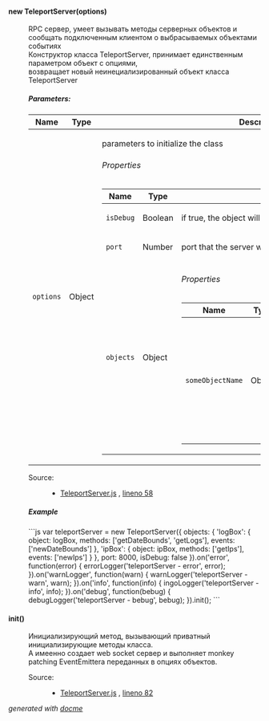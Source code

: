 <!-- START docme generated API please keep comment here to allow auto update -->
<!-- DON'T EDIT THIS SECTION, INSTEAD RE-RUN docme TO UPDATE -->

<div>
<div class="jsdoc-githubify">
<section>
<article>
<div class="container-overview">
<dt>
<h4 class="name" id="TeleportServer"><span class="type-signature"></span>new TeleportServer<span class="signature">(options)</span><span class="type-signature"></span></h4>
</dt>
<dd>
<div class="description">
<p>RPC сервер, умеет вызывать методы серверных объектов и сообщать подключенным клиентом о выбрасываемых объектами событиях
<br>
Конструктор класса TeleportServer, принимает единственным параметром объект с опциями,<br>
возвращает новый неинециализированный объект класса TeleportServer</p>
</div>
<h5>Parameters:</h5>
<table class="params">
<thead>
<tr>
<th>Name</th>
<th>Type</th>
<th class="last">Description</th>
</tr>
</thead>
<tbody>
<tr>
<td class="name"><code>options</code></td>
<td class="type">
<span class="param-type">Object</span>
</td>
<td class="description last"><p>parameters to initialize the class</p>
<h6>Properties</h6>
<table class="params">
<thead>
<tr>
<th>Name</th>
<th>Type</th>
<th class="last">Description</th>
</tr>
</thead>
<tbody>
<tr>
<td class="name"><code>isDebug</code></td>
<td class="type">
<span class="param-type">Boolean</span>
</td>
<td class="description last"><p>if true, the object will emit debug events.</p></td>
</tr>
<tr>
<td class="name"><code>port</code></td>
<td class="type">
<span class="param-type">Number</span>
</td>
<td class="description last"><p>port that the server will listen.</p></td>
</tr>
<tr>
<td class="name"><code>objects</code></td>
<td class="type">
<span class="param-type">Object</span>
</td>
<td class="description last">
<h6>Properties</h6>
<table class="params">
<thead>
<tr>
<th>Name</th>
<th>Type</th>
<th class="last">Description</th>
</tr>
</thead>
<tbody>
<tr>
<td class="name"><code>someObjectName</code></td>
<td class="type">
<span class="param-type">Object</span>
</td>
<td class="description last">
<h6>Properties</h6>
<table class="params">
<thead>
<tr>
<th>Name</th>
<th>Type</th>
<th class="last">Description</th>
</tr>
</thead>
<tbody>
<tr>
<td class="name"><code>object</code></td>
<td class="type">
<span class="param-type">Object</span>
</td>
<td class="description last"></td>
</tr>
<tr>
<td class="name"><code>methods</code></td>
<td class="type">
<span class="param-type">Array.&lt;string></span>
</td>
<td class="description last"></td>
</tr>
<tr>
<td class="name"><code>events</code></td>
<td class="type">
<span class="param-type">Array.&lt;string></span>
</td>
<td class="description last"></td>
</tr>
</tbody>
</table>
</td>
</tr>
</tbody>
</table>
</td>
</tr>
</tbody>
</table>
</td>
</tr>
</tbody>
</table>
<dl class="details">
<dt class="tag-source">Source:</dt>
<dd class="tag-source"><ul class="dummy">
<li>
<a href="https://github.com/MyNodeComponents/TeleportServer/blob/master/TeleportServer.js">TeleportServer.js</a>
<span>, </span>
<a href="https://github.com/MyNodeComponents/TeleportServer/blob/master/TeleportServer.js#L58">lineno 58</a>
</li>
</ul></dd>
</dl>
<h5>Example</h5>
```js
var teleportServer = new TeleportServer({
	objects: {
		'logBox': {
			object: logBox,
			methods: ['getDateBounds', 'getLogs'],
			events: ['newDateBounds']
		},
		'ipBox': {
			object: ipBox,
			methods: ['getIps'],
			events: ['newIps']
		}
	},
	port: 8000,
	isDebug: false
}).on('error', function(error) {
	errorLogger('teleportServer - error', error);
}).on('warnLogger', function(warn) {
	warnLogger('teleportServer - warn', warn);
}).on('info', function(info) {
	ingoLogger('teleportServer - info', info);
}).on('debug', function(bebug) {
	debugLogger('teleportServer - bebug', bebug);
}).init();
```
</dd>
</div>
<dl>
<dt>
<h4 class="name" id="init"><span class="type-signature"></span>init<span class="signature">()</span><span class="type-signature"></span></h4>
</dt>
<dd>
<div class="description">
<p>Инициализирующий метод, вызывающий приватный инициализирующие методы класса.<br>
А имеенно создает web socket сервер и выполняет monkey patching EventEmittera переданных в опциях объектов.</p>
</div>
<dl class="details">
<dt class="tag-source">Source:</dt>
<dd class="tag-source"><ul class="dummy">
<li>
<a href="https://github.com/MyNodeComponents/TeleportServer/blob/master/TeleportServer.js">TeleportServer.js</a>
<span>, </span>
<a href="https://github.com/MyNodeComponents/TeleportServer/blob/master/TeleportServer.js#L82">lineno 82</a>
</li>
</ul></dd>
</dl>
</dd>
</dl>
</article>
</section>
</div>

*generated with [docme](https://github.com/thlorenz/docme)*
</div>
<!-- END docme generated API please keep comment here to allow auto update -->